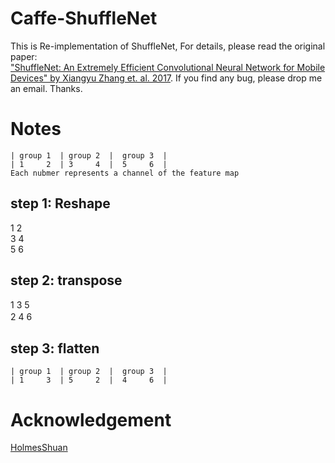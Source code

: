 # Caffe-ShuffleNet
This is Re-implementation of ShuffleNet, For details, please read the original paper:  
["ShuffleNet: An Extremely Efficient Convolutional
Neural Network for Mobile Devices" by Xiangyu Zhang et. al. 2017](https://arxiv.org/pdf/1707.01083.pdf). If you find any bug, please drop me an email. Thanks.

# Notes  
    | group 1  | group 2  |  group 3  |
    | 1     2  | 3     4  |  5     6  |  
    Each nubmer represents a channel of the feature map
## step 1: Reshape  
1  2  
3  4   
5  6 
## step 2: transpose  
1 3 5  
2 4 6　　
## step 3: flatten  
    | group 1  | group 2  |  group 3  |
    | 1     3  | 5     2  |  4     6  |  

# Acknowledgement  
[HolmesShuan](https://github.com/HolmesShuan)
